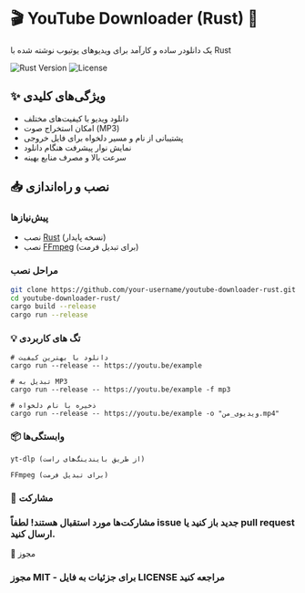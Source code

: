# 🎬 YouTube Downloader (Rust) 🦀

یک دانلودر ساده و کارآمد برای ویدیوهای یوتیوب نوشته شده با Rust

![Rust Version](https://img.shields.io/badge/Rust-1.70+-orange?logo=rust)
![License](https://img.shields.io/badge/License-MIT-blue)

## ✨ ویژگی‌های کلیدی
- دانلود ویدیو با کیفیت‌های مختلف
- امکان استخراج صوت (MP3)
- پشتیبانی از نام و مسیر دلخواه برای فایل خروجی
- نمایش نوار پیشرفت هنگام دانلود
- سرعت بالا و مصرف منابع بهینه

## 📥 نصب و راه‌اندازی

### پیش‌نیازها
- نصب [Rust](https://www.rust-lang.org/tools/install) (نسخه پایدار)
- نصب [FFmpeg](https://ffmpeg.org/) (برای تبدیل فرمت)

### مراحل نصب
```bash
git clone https://github.com/your-username/youtube-downloader-rust.git
cd youtube-downloader-rust/
cargo build --release
cargo run --release
```
### 💡 تگ های کاربردی

```
# دانلود با بهترین کیفیت
cargo run --release -- https://youtu.be/example

# تبدیل به MP3
cargo run --release -- https://youtu.be/example -f mp3

# ذخیره با نام دلخواه
cargo run --release -- https://youtu.be/example -o "ویدیوی_من.mp4"
```
### 📦 وابستگی‌ها

    yt-dlp (از طریق بایندینگ‌های راست)

    FFmpeg (برای تبدیل فرمت)

### 🤝 مشارکت

### مشارکت‌ها مورد استقبال هستند! لطفاً issue جدید باز کنید یا pull request ارسال کنید.
📜 مجوز

### مجوز MIT - برای جزئیات به فایل LICENSE مراجعه کنید
